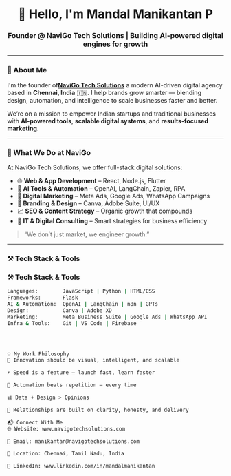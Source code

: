 <h1 align="center">👋 Hello, I'm Mandal Manikantan P</h1>
<h3 align="center">Founder @ NaviGo Tech Solutions | Building AI-powered digital engines for growth</h3>

---

### 🚀 About Me

I'm the founder of[**NaviGo Tech Solutions**](https://www.navigotechsolutions.com) a modern AI-driven digital agency based in **Chennai, India** 🇮🇳. I help brands grow smarter — blending design, automation, and intelligence to scale businesses faster and better.

We’re on a mission to empower Indian startups and traditional businesses with **AI-powered tools**, **scalable digital systems**, and **results-focused marketing**.

---

### 🧠 What We Do at NaviGo

At NaviGo Tech Solutions, we offer full-stack digital solutions:

- 🌐 **Web & App Development** – React, Node.js, Flutter
- 🤖 **AI Tools & Automation** – OpenAI, LangChain, Zapier, RPA
- 🚀 **Digital Marketing** – Meta Ads, Google Ads, WhatsApp Campaigns
- 🎨 **Branding & Design** – Canva, Adobe Suite, UI/UX
- 📈 **SEO & Content Strategy** – Organic growth that compounds
- 🧩 **IT & Digital Consulting** – Smart strategies for business efficiency

> “We don’t just market, we engineer growth.”

---

### ⚒️ Tech Stack & Tools


### ⚒️ Tech Stack & Tools

```bash
Languages:        JavaScript | Python | HTML/CSS
Frameworks:       Flask
AI & Automation:  OpenAI | LangChain | n8n | GPTs
Design:           Canva | Adobe XD
Marketing:        Meta Business Suite | Google Ads | WhatsApp API
Infra & Tools:    Git | VS Code | Firebase




💡 My Work Philosophy
🧠 Innovation should be visual, intelligent, and scalable

⚡ Speed is a feature — launch fast, learn faster

🎯 Automation beats repetition — every time

📊 Data + Design > Opinions

🤝 Relationships are built on clarity, honesty, and delivery

📬 Connect With Me
🌐 Website: www.navigotechsolutions.com

📧 Email: manikantan@navigotechsolutions.com

📍 Location: Chennai, Tamil Nadu, India

🔗 LinkedIn: www.linkedin.com/in/mandalmanikantan




